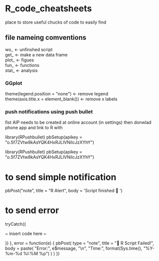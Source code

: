 # R_code_cheatsheets
place to store useful chucks of code to easily find

## file nameing comventions
wo_   <- unfinshed script \
get_  <- make a new data frame \
plot_ <- figues \
fun_  <- functions \
stat_ <- analysis 
 
### GGplot 

theme(legend.position = "none") <- remove legend \
theme(axis.title.x = element_blank()) <- remove x labels



### push notifications using push bullet
fist AIP needs to be created at online account (in settings)
then donwlad phone app 
and link to R with  

library(RPushbullet)
pbSetup(apikey = "o.5f7ZVtw8kAsYQK4HxRJLlVNiIcJzXYhY")


library(RPushbullet)
pbSetup(apikey = "o.5f7ZVtw8kAsYQK4HxRJLlVNiIcJzXYhY")

# to send simple notification 
pbPost("note", title = "R Alert", body = 'Script finished 💃 ')


# to send error 
tryCatch({

~ insert code here ~

})
}, error = function(e) {
  pbPost(
    type = "note",
    title = "🚨 R Script Failed!",
    body = paste(
      "Error:", e$message, "\n",
      "Time:", format(Sys.time(), "%Y-%m-%d %I:%M %p")
    )
  )
})
